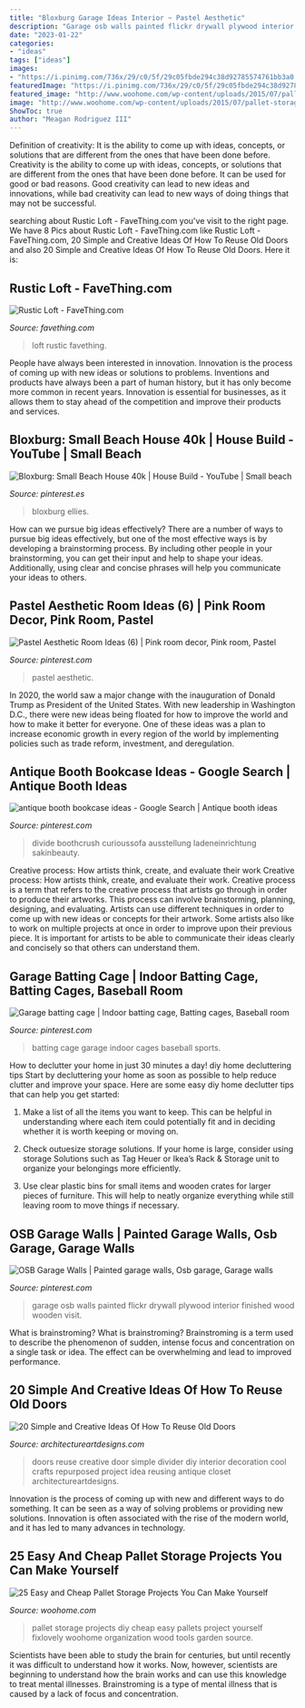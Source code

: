 ```yaml
---
title: "Bloxburg Garage Ideas Interior ~ Pastel Aesthetic"
description: "Garage osb walls painted flickr drywall plywood interior finished wood wooden visit"
date: "2023-01-22"
categories:
- "ideas"
tags: ["ideas"]
images:
- "https://i.pinimg.com/736x/29/c0/5f/29c05fbde294c38d92785574761bb3a0.jpg"
featuredImage: "https://i.pinimg.com/736x/29/c0/5f/29c05fbde294c38d92785574761bb3a0.jpg"
featured_image: "http://www.woohome.com/wp-content/uploads/2015/07/pallet-storage-ideas-woohome-14.jpg"
image: "http://www.woohome.com/wp-content/uploads/2015/07/pallet-storage-ideas-woohome-14.jpg"
ShowToc: true
author: "Meagan Rodriguez III"
---
```



Definition of creativity: It is the ability to come up with ideas, concepts, or solutions that are different from the ones that have been done before.
Creativity is the ability to come up with ideas, concepts, or solutions that are different from the ones that have been done before. It can be used for good or bad reasons. Good creativity can lead to new ideas and innovations, while bad creativity can lead to new ways of doing things that may not be successful.

	

		
searching about Rustic Loft - FaveThing.com you've visit to the right page. We have 8 Pics about Rustic Loft - FaveThing.com like Rustic Loft - FaveThing.com, 20 Simple and Creative Ideas Of How To Reuse Old Doors and also 20 Simple and Creative Ideas Of How To Reuse Old Doors. Here it is:
		
    
## Rustic Loft - FaveThing.com

<img loading=lazy src="https://www.favething.com/uploads/images/main-fave-images/rustic_loft-1.jpg" onerror="this.onerror=null;this.src='https://tse4.mm.bing.net/th?id=OIP.eCdj4JOXrkta1yv6kbnVoAHaK7&amp;pid=15.1';" alt="Rustic Loft - FaveThing.com">

_Source: favething.com_

>loft rustic favething. 

	

People have always been interested in innovation. Innovation is the process of coming up with new ideas or solutions to problems. Inventions and products have always been a part of human history, but it has only become more common in recent years. Innovation is essential for businesses, as it allows them to stay ahead of the competition and improve their products and services.

    
## Bloxburg: Small Beach House 40k | House Build - YouTube | Small Beach

<img loading=lazy src="https://i.pinimg.com/736x/2a/76/b2/2a76b2dd52abdce471e9142cd8b7ec27.jpg" onerror="this.onerror=null;this.src='https://tse3.mm.bing.net/th?id=OIP.XQCPIXu6xoGmb2cTAC4SdAHaFj&amp;pid=15.1';" alt="Bloxburg: Small Beach House 40k | House Build - YouTube | Small beach">

_Source: pinterest.es_

>bloxburg ellies. 

	

How can we pursue big ideas effectively?
There are a number of ways to pursue big ideas effectively, but one of the most effective ways is by developing a brainstorming process. By including other people in your brainstorming, you can get their input and help to shape your ideas. Additionally, using clear and concise phrases will help you communicate your ideas to others.

    
## Pastel Aesthetic Room Ideas (6) | Pink Room Decor, Pink Room, Pastel

<img loading=lazy src="https://i.pinimg.com/736x/f5/38/fc/f538fc439c6463eb23298240d01d6251.jpg" onerror="this.onerror=null;this.src='https://tse2.mm.bing.net/th?id=OIP.DGruyBopwg1atuJd-UPZ4wHaLH&amp;pid=15.1';" alt="Pastel Aesthetic Room Ideas (6) | Pink room decor, Pink room, Pastel">

_Source: pinterest.com_

>pastel aesthetic. 

	

In 2020, the world saw a major change with the inauguration of Donald Trump as President of the United States. With new leadership in Washington D.C., there were new ideas being floated for how to improve the world and how to make it better for everyone. One of these ideas was a plan to increase economic growth in every region of the world by implementing policies such as trade reform, investment, and deregulation.

    
## Antique Booth Bookcase Ideas - Google Search | Antique Booth Ideas

<img loading=lazy src="https://i.pinimg.com/736x/62/b9/93/62b9936b4e3d152a52600311ed4c2054.jpg" onerror="this.onerror=null;this.src='https://tse1.mm.bing.net/th?id=OIP.dCpuizhzal88B4k68D3DaQHaJ4&amp;pid=15.1';" alt="antique booth bookcase ideas - Google Search | Antique booth ideas">

_Source: pinterest.com_

>divide boothcrush curioussofa ausstellung ladeneinrichtung sakinbeauty. 

	

Creative process: How artists think, create, and evaluate their work
Creative process: How artists think, create, and evaluate their work.
Creative process is a term that refers to the creative process that artists go through in order to produce their artworks. This process can involve brainstorming, planning, designing, and evaluating. Artists can use different techniques in order to come up with new ideas or concepts for their artwork. Some artists also like to work on multiple projects at once in order to improve upon their previous piece. It is important for artists to be able to communicate their ideas clearly and concisely so that others can understand them.

    
## Garage Batting Cage | Indoor Batting Cage, Batting Cages, Baseball Room

<img loading=lazy src="https://i.pinimg.com/736x/29/c0/5f/29c05fbde294c38d92785574761bb3a0.jpg" onerror="this.onerror=null;this.src='https://tse2.mm.bing.net/th?id=OIP.9QI6GM-cmGWS3vteQJgl2QHaKw&amp;pid=15.1';" alt="Garage batting cage | Indoor batting cage, Batting cages, Baseball room">

_Source: pinterest.com_

>batting cage garage indoor cages baseball sports. 

	

How to declutter your home in just 30 minutes a day!
diy home decluttering tips
Start by decluttering your home as soon as possible to help reduce clutter and improve your space. Here are some easy diy home declutter tips that can help you get started:

1. Make a list of all the items you want to keep. This can be helpful in understanding where each item could potentially fit and in deciding whether it is worth keeping or moving on.

2. Check outuesize storage solutions. If your home is large, consider using storage Solutions such as Tag Heuer or Ikea’s Rack & Storage unit to organize your belongings more efficiently.

3. Use clear plastic bins for small items and wooden crates for larger pieces of furniture. This will help to neatly organize everything while still leaving room to move things if necessary. 


    
## OSB Garage Walls | Painted Garage Walls, Osb Garage, Garage Walls

<img loading=lazy src="https://i.pinimg.com/736x/23/6c/fb/236cfb7c1fd725d29a46ce1994e243f4--garage-walls-osb.jpg" onerror="this.onerror=null;this.src='https://tse4.mm.bing.net/th?id=OIP.hmwWMk9ztNdwcqIlKg9oBAHaJ3&amp;pid=15.1';" alt="OSB Garage Walls | Painted garage walls, Osb garage, Garage walls">

_Source: pinterest.com_

>garage osb walls painted flickr drywall plywood interior finished wood wooden visit. 

	

What is brainstroming?
What is brainstroming? Brainstroming is a term used to describe the phenomenon of sudden, intense focus and concentration on a single task or idea. The effect can be overwhelming and lead to improved performance.

    
## 20 Simple And Creative Ideas Of How To Reuse Old Doors

<img loading=lazy src="http://www.architectureartdesigns.com/wp-content/uploads/2013/04/ArchitectureArtDesigns-152.jpg" onerror="this.onerror=null;this.src='https://tse2.mm.bing.net/th?id=OIP.ngN-VJzFRgJgV8xr-xsFGAHaJC&amp;pid=15.1';" alt="20 Simple and Creative Ideas Of How To Reuse Old Doors">

_Source: architectureartdesigns.com_

>doors reuse creative door simple divider diy interior decoration cool crafts repurposed project idea reusing antique closet architectureartdesigns. 

	

Innovation is the process of coming up with new and different ways to do something. It can be seen as a way of solving problems or providing new solutions. Innovation is often associated with the rise of the modern world, and it has led to many advances in technology.

    
## 25 Easy And Cheap Pallet Storage Projects You Can Make Yourself

<img loading=lazy src="http://www.woohome.com/wp-content/uploads/2015/07/pallet-storage-ideas-woohome-14.jpg" onerror="this.onerror=null;this.src='https://tse4.mm.bing.net/th?id=OIP.JQxzJP5e8pxr7iTfmOezwQHaNI&amp;pid=15.1';" alt="25 Easy and Cheap Pallet Storage Projects You Can Make Yourself">

_Source: woohome.com_

>pallet storage projects diy cheap easy pallets project yourself fixlovely woohome organization wood tools garden source. 

	

Scientists have been able to study the brain for centuries, but until recently it was difficult to understand how it works. Now, however, scientists are beginning to understand how the brain works and can use this knowledge to treat mental illnesses. Brainstroming is a type of mental illness that is caused by a lack of focus and concentration.

